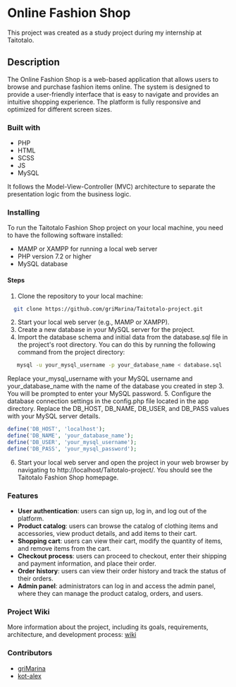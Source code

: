 # Online Fashion Shop

This project was created as a study project during my internship at Taitotalo.

## Description

The Online Fashion Shop is a web-based application that allows users to browse and purchase fashion items online. The system is designed to provide a user-friendly interface that is easy to navigate and provides an intuitive shopping experience. The platform is fully responsive and optimized for different screen sizes. 

### Built with 
* PHP
* HTML
* SCSS
* JS
* MySQL

It follows the Model-View-Controller (MVC) architecture to separate the presentation logic from the business logic.

### Installing
To run the Taitotalo Fashion Shop project on your local machine, you need to have the following software installed:

* MAMP or XAMPP for running a local web server
* PHP version 7.2 or higher
* MySQL database

#### Steps
1. Clone the repository to your local machine:
 ```bash
   git clone https://github.com/griMarina/Taitotalo-project.git
   ```
2. Start your local web server (e.g., MAMP or XAMPP).
3. Create a new database in your MySQL server for the project.
4. Import the database schema and initial data from the database.sql file in the project's root directory. You can do this by running the following command from the project directory:
```bash
   mysql -u your_mysql_username -p your_database_name < database.sql
   ```
Replace your_mysql_username with your MySQL username and your_database_name with the name of the database you created in step 3. You will be prompted to enter your MySQL password.
5. Configure the database connection settings in the config.php file located in the app directory. Replace the DB_HOST, DB_NAME, DB_USER, and DB_PASS values with your MySQL server details.
```php
define('DB_HOST', 'localhost');
define('DB_NAME', 'your_database_name');
define('DB_USER', 'your_mysql_username');
define('DB_PASS', 'your_mysql_password');
   ```
6. Start your local web server and open the project in your web browser by navigating to http://localhost/Taitotalo-project/. You should see the Taitotalo Fashion Shop homepage.

### Features
* **User authentication**: users can sign up, log in, and log out of the platform.
* **Product catalog**: users can browse the catalog of clothing items and accessories, view product details, and add items to their cart.
* **Shopping cart**: users can view their cart, modify the quantity of items, and remove items from the cart.
* **Checkout process**: users can proceed to checkout, enter their shipping and payment information, and place their order.
* **Order history**: users can view their order history and track the status of their orders.
* **Admin panel**: administrators can log in and access the admin panel, where they can manage the product catalog, orders, and users.

### Project Wiki
More information about the project, including its goals, requirements, architecture, and development process:  [wiki](https://github.com/griMarina/Taitotalo-project/wiki)

### Contributors
* [griMarina](https://github.com/griMarina)
* [kot-alex](https://github.com/kot-alex)
